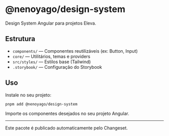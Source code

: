 # @nenoyago/design-system

Design System Angular para projetos Eleva.

## Estrutura

- `components/` — Componentes reutilizáveis (ex: Button, Input)
- `core/` — Utilitários, temas e providers
- `src/styles/` — Estilos base (Tailwind)
- `.storybook/` — Configuração do Storybook

## Uso

Instale no seu projeto:

```bash
pnpm add @nenoyago/design-system
```

Importe os componentes desejados no seu projeto Angular.

---

Este pacote é publicado automaticamente pelo Changeset.
